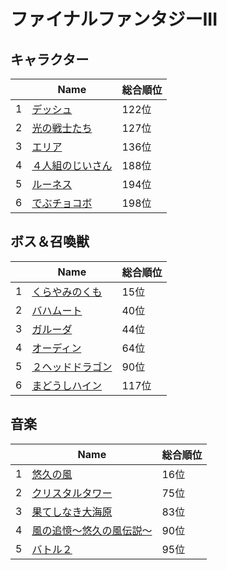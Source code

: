 # ファイナルファンタジーIII

## キャラクター
||Name|総合順位|
|-|-|-|
|1|[デッシュ](https://www.google.co.jp/search?hl=jp&gl=JP&tbm=isch&q=%E3%83%87%E3%83%83%E3%82%B7%E3%83%A5+%E3%83%95%E3%82%A1%E3%82%A4%E3%83%8A%E3%83%AB%E3%83%95%E3%82%A1%E3%83%B3%E3%82%BF%E3%82%B8%E3%83%BCIII)|122位|
|2|[光の戦士たち](https://www.google.co.jp/search?hl=jp&gl=JP&tbm=isch&q=%E5%85%89%E3%81%AE%E6%88%A6%E5%A3%AB%E3%81%9F%E3%81%A1+%E3%83%95%E3%82%A1%E3%82%A4%E3%83%8A%E3%83%AB%E3%83%95%E3%82%A1%E3%83%B3%E3%82%BF%E3%82%B8%E3%83%BCIII)|127位|
|3|[エリア](https://www.google.co.jp/search?hl=jp&gl=JP&tbm=isch&q=%E3%82%A8%E3%83%AA%E3%82%A2+%E3%83%95%E3%82%A1%E3%82%A4%E3%83%8A%E3%83%AB%E3%83%95%E3%82%A1%E3%83%B3%E3%82%BF%E3%82%B8%E3%83%BCIII)|136位|
|4|[４人組のじいさん](https://www.google.co.jp/search?hl=jp&gl=JP&tbm=isch&q=%EF%BC%94%E4%BA%BA%E7%B5%84%E3%81%AE%E3%81%98%E3%81%84%E3%81%95%E3%82%93+%E3%83%95%E3%82%A1%E3%82%A4%E3%83%8A%E3%83%AB%E3%83%95%E3%82%A1%E3%83%B3%E3%82%BF%E3%82%B8%E3%83%BCIII)|188位|
|5|[ルーネス](https://www.google.co.jp/search?hl=jp&gl=JP&tbm=isch&q=%E3%83%AB%E3%83%BC%E3%83%8D%E3%82%B9+%E3%83%95%E3%82%A1%E3%82%A4%E3%83%8A%E3%83%AB%E3%83%95%E3%82%A1%E3%83%B3%E3%82%BF%E3%82%B8%E3%83%BCIII)|194位|
|6|[でぶチョコボ](https://www.google.co.jp/search?hl=jp&gl=JP&tbm=isch&q=%E3%81%A7%E3%81%B6%E3%83%81%E3%83%A7%E3%82%B3%E3%83%9C+%E3%83%95%E3%82%A1%E3%82%A4%E3%83%8A%E3%83%AB%E3%83%95%E3%82%A1%E3%83%B3%E3%82%BF%E3%82%B8%E3%83%BCIII)|198位|

## ボス＆召喚獣
||Name|総合順位|
|-|-|-|
|1|[くらやみのくも](https://www.google.co.jp/search?hl=jp&gl=JP&tbm=isch&q=%E3%81%8F%E3%82%89%E3%82%84%E3%81%BF%E3%81%AE%E3%81%8F%E3%82%82+%E3%83%95%E3%82%A1%E3%82%A4%E3%83%8A%E3%83%AB%E3%83%95%E3%82%A1%E3%83%B3%E3%82%BF%E3%82%B8%E3%83%BCIII)|15位|
|2|[バハムート](https://www.google.co.jp/search?hl=jp&gl=JP&tbm=isch&q=%E3%83%90%E3%83%8F%E3%83%A0%E3%83%BC%E3%83%88+%E3%83%95%E3%82%A1%E3%82%A4%E3%83%8A%E3%83%AB%E3%83%95%E3%82%A1%E3%83%B3%E3%82%BF%E3%82%B8%E3%83%BCIII)|40位|
|3|[ガルーダ](https://www.google.co.jp/search?hl=jp&gl=JP&tbm=isch&q=%E3%82%AC%E3%83%AB%E3%83%BC%E3%83%80+%E3%83%95%E3%82%A1%E3%82%A4%E3%83%8A%E3%83%AB%E3%83%95%E3%82%A1%E3%83%B3%E3%82%BF%E3%82%B8%E3%83%BCIII)|44位|
|4|[オーディン](https://www.google.co.jp/search?hl=jp&gl=JP&tbm=isch&q=%E3%82%AA%E3%83%BC%E3%83%87%E3%82%A3%E3%83%B3+%E3%83%95%E3%82%A1%E3%82%A4%E3%83%8A%E3%83%AB%E3%83%95%E3%82%A1%E3%83%B3%E3%82%BF%E3%82%B8%E3%83%BCIII)|64位|
|5|[２ヘッドドラゴン](https://www.google.co.jp/search?hl=jp&gl=JP&tbm=isch&q=%EF%BC%92%E3%83%98%E3%83%83%E3%83%89%E3%83%89%E3%83%A9%E3%82%B4%E3%83%B3+%E3%83%95%E3%82%A1%E3%82%A4%E3%83%8A%E3%83%AB%E3%83%95%E3%82%A1%E3%83%B3%E3%82%BF%E3%82%B8%E3%83%BCIII)|90位|
|6|[まどうしハイン](https://www.google.co.jp/search?hl=jp&gl=JP&tbm=isch&q=%E3%81%BE%E3%81%A9%E3%81%86%E3%81%97%E3%83%8F%E3%82%A4%E3%83%B3+%E3%83%95%E3%82%A1%E3%82%A4%E3%83%8A%E3%83%AB%E3%83%95%E3%82%A1%E3%83%B3%E3%82%BF%E3%82%B8%E3%83%BCIII)|117位|

## 音楽
||Name|総合順位|
|-|-|-|
|1|[悠久の風](https://www.youtube.com/watch?v=XoiaKyMwrS0)|16位|
|2|[クリスタルタワー](https://www.youtube.com/watch?v=_vaAXTS7dAw)|75位|
|3|[果てしなき大海原](https://www.youtube.com/watch?v=i7pyHtguK_A)|83位|
|4|[風の追憶～悠久の風伝説～](https://www.youtube.com/watch?v=cNxwheumkYE)|90位|
|5|[バトル２](https://www.youtube.com/watch?v=Hwo0vAOAJp0)|95位|

